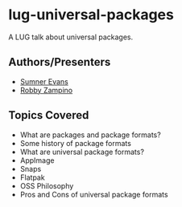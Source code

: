 # lug-universal-packages
A LUG talk about universal packages.

## Authors/Presenters
- [Sumner Evans](https://github.com/sumnerevans)
- [Robby Zampino](https://github.com/robozman)

## Topics Covered
- What are packages and package formats?
- Some history of package formats
- What are universal package formats?
- AppImage
- Snaps
- Flatpak
- OSS Philosophy
- Pros and Cons of universal package formats
